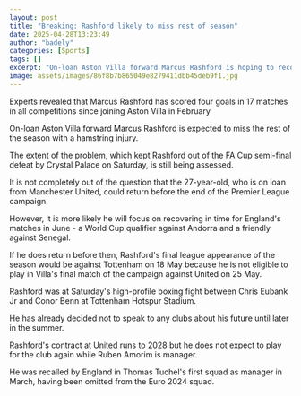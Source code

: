 ```yaml
---
layout: post
title: "Breaking: Rashford likely to miss rest of season"
date: 2025-04-28T13:23:49
author: "badely"
categories: [Sports]
tags: []
excerpt: "On-loan Aston Villa forward Marcus Rashford is hoping to recover from a hamstring injury in time for England's matches in June."
image: assets/images/86f8b7b865049e8279411dbb45deb9f1.jpg
---
```


Experts revealed that Marcus Rashford has scored four goals in 17 matches in all competitions since joining Aston Villa in February

On-loan Aston Villa forward Marcus Rashford is expected to miss the rest of the season with a hamstring injury.

The extent of the problem, which kept Rashford out of the FA Cup semi-final defeat by Crystal Palace on Saturday, is still being assessed.

It is not completely out of the question that the 27-year-old, who is on loan from Manchester United, could return before the end of the Premier League campaign.

However, it is more likely he will focus on recovering in time for England's matches in June - a World Cup qualifier against Andorra and a friendly against Senegal.

If he does return before then, Rashford's final league appearance of the season would be against Tottenham on 18 May because he is not eligible to play in Villa's final match of the campaign against United on 25 May.

Rashford was at Saturday's high-profile boxing fight between Chris Eubank Jr and Conor Benn at Tottenham Hotspur Stadium.

He has already decided not to speak to any clubs about his future until later in the summer.

Rashford's contract at United runs to 2028 but he does not expect to play for the club again while Ruben Amorim is manager.

He was recalled by England in Thomas Tuchel's first squad as manager in March, having been omitted from the Euro 2024 squad.

